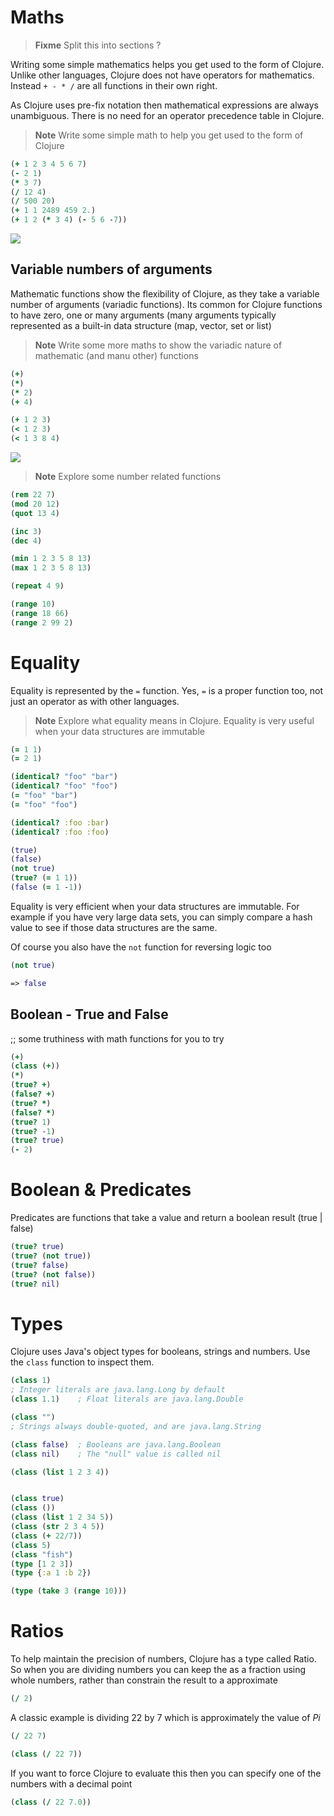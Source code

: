 # Maths

> **Fixme** Split this into sections ?

  Writing some simple mathematics helps you get used to the form of Clojure.  Unlike other languages, Clojure does not have operators for mathematics.  Instead `+ - * /` are all functions in their own right.

  As Clojure uses pre-fix notation then mathematical expressions are always unambiguous.  There is no need for an operator precedence table in Clojure.

> **Note** Write some simple math to help you get used to the form of Clojure

```clojure
(+ 1 2 3 4 5 6 7)
(- 2 1)
(* 3 7)
(/ 12 4)
(/ 500 20)
(+ 1 1 2489 459 2.)
(+ 1 2 (* 3 4) (- 5 6 -7))
```

![](../images/clojure-playground-maths.png)

## Variable numbers of arguments

  Mathematic functions show the flexibility of Clojure, as they take a variable number of arguments (variadic functions).  Its common for Clojure functions to have zero, one or many arguments (many arguments typically represented as a built-in data structure (map, vector, set or list)

> **Note** Write some more maths to show the variadic nature of mathematic (and manu other) functions

```clojure
(+)
(*)
(* 2)
(+ 4)

(+ 1 2 3)
(< 1 2 3)
(< 1 3 8 4)
```

![](../images/clojure-playground-maths-variadic-functions.png)

> **Note** Explore some number related functions

```clojure
(rem 22 7)
(mod 20 12)
(quot 13 4)

(inc 3)
(dec 4)

(min 1 2 3 5 8 13)
(max 1 2 3 5 8 13)

(repeat 4 9)

(range 10)
(range 18 66)
(range 2 99 2)
```

# Equality

  Equality is represented by the `=` function.  Yes, `=` is a proper function too, not just an operator as with other languages.

> **Note** Explore what equality means in Clojure.  Equality is very useful when your data structures are immutable

```clojure
(= 1 1)
(= 2 1)

(identical? "foo" "bar")
(identical? "foo" "foo")
(= "foo" "bar")
(= "foo" "foo")

(identical? :foo :bar)
(identical? :foo :foo)

(true)
(false)
(not true)
(true? (= 1 1))
(false (= 1 -1))
```

  Equality is very efficient when your data structures are immutable.  For example if you have very large data sets, you can simply compare a hash value to see if those data structures are the same.

  Of course you also have the `not` function for reversing logic too

```clojure
(not true)

=> false
```

## Boolean - True and False

;; some truthiness with math functions for you to try

```clojure
(+)
(class (+))
(*)
(true? +)
(false? +)
(true? *)
(false? *)
(true? 1)
(true? -1)
(true? true)
(- 2)
```

# Boolean & Predicates

Predicates are functions that take a value and return a boolean result (true | false)

```clojure
(true? true)
(true? (not true))
(true? false)
(true? (not false))
(true? nil)
```

# Types

  Clojure uses Java's object types for booleans, strings and numbers.  Use the `class` function to inspect them.

```clojure
(class 1)
; Integer literals are java.lang.Long by default
(class 1.1)    ; Float literals are java.lang.Double

(class "")
; Strings always double-quoted, and are java.lang.String

(class false)  ; Booleans are java.lang.Boolean
(class nil)    ; The "null" value is called nil

(class (list 1 2 3 4))


(class true)
(class ())
(class (list 1 2 34 5))
(class (str 2 3 4 5))
(class (+ 22/7))
(class 5)
(class "fish")
(type [1 2 3])
(type {:a 1 :b 2})

(type (take 3 (range 10)))
```

# Ratios

  To help maintain the precision of numbers, Clojure has a type called Ratio.  So when you are dividing numbers you can keep the as a fraction using whole numbers, rather than constrain the result to a approximate

```clojure
(/ 2)
```

  A classic example is dividing 22 by 7 which is approximately the value of _Pi_

```clojure
(/ 22 7)

(class (/ 22 7))
```

If you want to force Clojure to evaluate this then you can specify one of the numbers with a decimal point

```clojure
(class (/ 22 7.0))
```

